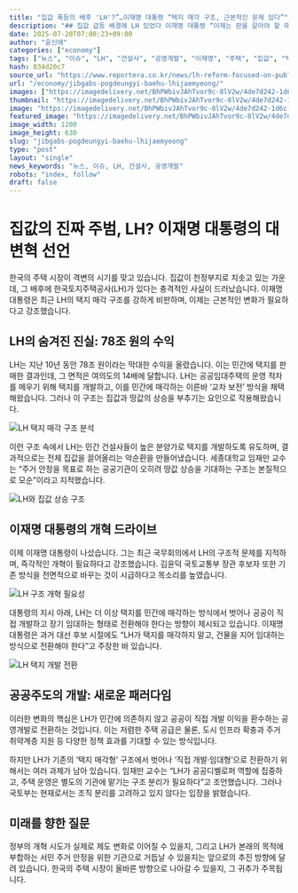 ```yaml
---
title: "집값 폭등의 배후 'LH'?”…이재명 대통령 “택지 매각 구조, 근본적인 문제 있다”"
description: "## 집값 급등 배경에 LH 있었다 이재명 대통령 “이제는 판을 갈아야 할 때” ..."
date: 2025-07-20T07:00:23+09:00
author: "윤신애"
categories: ["economy"]
tags: ["뉴스", "이슈", "LH", "건설사", "공영개발", "이재명", "주택", "집값", "택지", "경제정의", "주택정책"]
hash: 034d20c7
source_url: "https://www.reportera.co.kr/news/lh-reform-focused-on-public-development/"
url: "/economy/jibgabs-pogdeungyi-baehu-lhijaemyeong/"
images: ["https://imagedelivery.net/BhPWbivJAhTvor9c-8lV2w/4de7d242-1d6c-4bec-55f9-30749ab1a500/public", "https://imagedelivery.net/BhPWbivJAhTvor9c-8lV2w/94c5ccfb-2e9f-4afb-8793-2db860d80800/public", "https://imagedelivery.net/BhPWbivJAhTvor9c-8lV2w/94ac5bc3-929b-43c6-8a93-8c9b25389a00/public", "https://imagedelivery.net/BhPWbivJAhTvor9c-8lV2w/b8740cde-cb44-4965-0004-57f82a6c8d00/public"]
thumbnail: "https://imagedelivery.net/BhPWbivJAhTvor9c-8lV2w/4de7d242-1d6c-4bec-55f9-30749ab1a500/public"
image: "https://imagedelivery.net/BhPWbivJAhTvor9c-8lV2w/4de7d242-1d6c-4bec-55f9-30749ab1a500/public"
featured_image: "https://imagedelivery.net/BhPWbivJAhTvor9c-8lV2w/4de7d242-1d6c-4bec-55f9-30749ab1a500/public"
image_width: 1200
image_height: 630
slug: "jibgabs-pogdeungyi-baehu-lhijaemyeong"
type: "post"
layout: "single"
news_keywords: "뉴스, 이슈, LH, 건설사, 공영개발"
robots: "index, follow"
draft: false
---
```


# 집값의 진짜 주범, LH? 이재명 대통령의 대변혁 선언

한국의 주택 시장이 격변의 시기를 맞고 있습니다. 집값이 천정부지로 치솟고 있는 가운데, 그 배후에 한국토지주택공사(LH)가 있다는 충격적인 사실이 드러났습니다. 이재명 대통령은 최근 LH의 택지 매각 구조를 강하게 비판하며, 이제는 근본적인 변화가 필요하다고 강조했습니다.

## LH의 숨겨진 진실: 78조 원의 수익

LH는 지난 10년 동안 78조 원이라는 막대한 수익을 올렸습니다. 이는 민간에 택지를 판매한 결과인데, 그 면적은 여의도의 14배에 달합니다. LH는 공공임대주택의 운영 적자를 메우기 위해 택지를 개발하고, 이를 민간에 매각하는 이른바 ‘교차 보전’ 방식을 채택해왔습니다. 그러나 이 구조는 집값과 땅값의 상승을 부추기는 요인으로 작용해왔습니다.


![LH 택지 매각 구조 분석](https://imagedelivery.net/BhPWbivJAhTvor9c-8lV2w/b8740cde-cb44-4965-0004-57f82a6c8d00/public)


이런 구조 속에서 LH는 민간 건설사들이 높은 분양가로 택지를 개발하도록 유도하며, 결과적으로는 전체 집값을 끌어올리는 악순환을 만들어냈습니다. 세종대학교 임재만 교수는 “주거 안정을 목표로 하는 공공기관이 오히려 땅값 상승을 기대하는 구조는 본질적으로 모순”이라고 지적했습니다.


![LH와 집값 상승 구조](https://imagedelivery.net/BhPWbivJAhTvor9c-8lV2w/4de7d242-1d6c-4bec-55f9-30749ab1a500/public)


## 이재명 대통령의 개혁 드라이브

이제 이재명 대통령이 나섰습니다. 그는 최근 국무회의에서 LH의 구조적 문제를 지적하며, 즉각적인 개혁이 필요하다고 강조했습니다. 김윤덕 국토교통부 장관 후보자 또한 기존 방식을 전면적으로 바꾸는 것이 시급하다고 목소리를 높였습니다.


![LH 구조 개혁 필요성](https://imagedelivery.net/BhPWbivJAhTvor9c-8lV2w/94ac5bc3-929b-43c6-8a93-8c9b25389a00/public)


대통령의 지시 아래, LH는 더 이상 택지를 민간에 매각하는 방식에서 벗어나 공공이 직접 개발하고 장기 임대하는 형태로 전환해야 한다는 방향이 제시되고 있습니다. 이재명 대통령은 과거 대선 후보 시절에도 “LH가 택지를 매각하지 말고, 건물을 지어 임대하는 방식으로 전환해야 한다”고 주장한 바 있습니다.


![LH 택지 개발 전환](https://imagedelivery.net/BhPWbivJAhTvor9c-8lV2w/94c5ccfb-2e9f-4afb-8793-2db860d80800/public)


## 공공주도의 개발: 새로운 패러다임

이러한 변화의 핵심은 LH가 민간에 의존하지 않고 공공이 직접 개발 이익을 환수하는 공영개발로 전환하는 것입니다. 이는 저렴한 주택 공급은 물론, 도시 인프라 확충과 주거 취약계층 지원 등 다양한 정책 효과를 기대할 수 있는 방식입니다.

하지만 LH가 기존의 ‘택지 매각형’ 구조에서 벗어나 ‘직접 개발·임대형’으로 전환하기 위해서는 여러 과제가 남아 있습니다. 임재만 교수는 “LH가 공공디벨로퍼 역할에 집중하고, 주택 운영은 별도의 기관에 맡기는 구조 분리가 필요하다”고 조언했습니다. 그러나 국토부는 현재로서는 조직 분리를 고려하고 있지 않다는 입장을 밝혔습니다.

## 미래를 향한 질문

정부의 개혁 시도가 실제로 제도 변화로 이어질 수 있을지, 그리고 LH가 본래의 목적에 부합하는 서민 주거 안정을 위한 기관으로 거듭날 수 있을지는 앞으로의 추진 방향에 달려 있습니다. 한국의 주택 시장이 올바른 방향으로 나아갈 수 있을지, 그 귀추가 주목됩니다.
